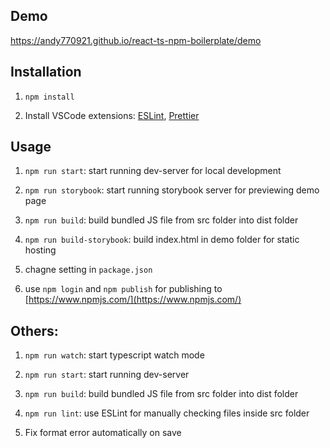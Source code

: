 ## Demo

https://andy770921.github.io/react-ts-npm-boilerplate/demo

## Installation

1. `npm install`

2. Install VSCode extensions: [ESLint](https://marketplace.visualstudio.com/items?itemName=dbaeumer.vscode-eslint), [Prettier](https://marketplace.visualstudio.com/items?itemName=esbenp.prettier-vscode)

## Usage

1. `npm run start`: start running dev-server for local development

2. `npm run storybook`: start running storybook server for previewing demo page

3. `npm run build`: build bundled JS file from src folder into dist folder 

4. `npm run build-storybook`: build index.html in demo folder for static hosting

5. chagne setting in `package.json`

6. use `npm login` and `npm publish` for publishing to [https://www.npmjs.com/](https://www.npmjs.com/)

## Others:

1. `npm run watch`: start typescript watch mode

2. `npm run start`: start running dev-server

3. `npm run build`: build bundled JS file from src folder into dist folder

4. `npm run lint`: use ESLint for manually checking files inside src folder

5. Fix format error automatically on save